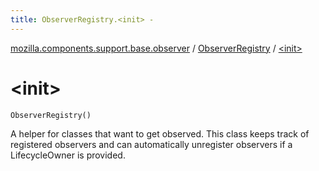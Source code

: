```yaml
---
title: ObserverRegistry.<init> - 
---
```


[mozilla.components.support.base.observer](../index.html) / [ObserverRegistry](index.html) / [&lt;init&gt;](./-init-.html)

# &lt;init&gt;

`ObserverRegistry()`

A helper for classes that want to get observed. This class keeps track of registered observers
and can automatically unregister observers if a LifecycleOwner is provided.

